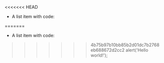 <<<<<<< HEAD
*   A list item with code:

=======
*   A list item with code:

>>>>>>> 4b75b97b10bb85b2d01dc7b2768eb688672d2cc2
        alert('Hello world!');